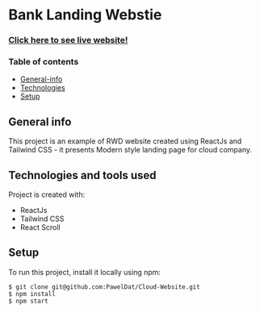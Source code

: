 # Bank Landing Webstie
### <a href="https://cloud-website-app.netlify.app/">Click here to see live website!</a>
### Table of contents
* [General-info](#general-info)
* [Technologies](#technologies-and-tools-used)
* [Setup](#setup)

## General info
This project is an example of RWD website created using ReactJs and Tailwind CSS - it presents Modern style landing page for cloud company.
## Technologies and tools used
Project is created with:

* ReactJs
* Tailwind CSS
* React Scroll
	
## Setup
To run this project, install it locally using npm:

```
$ git clone git@github.com:PawelDat/Cloud-Website.git
$ npm install
$ npm start
